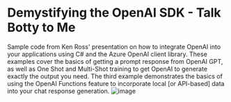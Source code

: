 # Demystifying the OpenAI SDK - Talk Botty to Me
Sample code from Ken Ross' presentation on how to integrate OpenAI into your applications using C# and the Azure OpenAI client library. These examples cover the basics of getting a prompt response from OpenAI GPT, as well as One Shot and Multi-Shot training to get OpenAI to generate exactly the output you need. The third example demonstrates the basics of using the OpenAI Functions feature to incorporate local [or API-based] data into your chat response generation.
![image](https://github.com/VeryKross/OpenAiExample/assets/11561147/2f752841-c187-42c5-9d0f-185a321a9c51)

